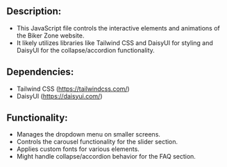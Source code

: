 ## Description:
* This JavaScript file controls the interactive elements and animations of the Biker Zone website.
* It likely utilizes libraries like Tailwind CSS and DaisyUI for styling and DaisyUI for the collapse/accordion functionality.

## Dependencies:
* Tailwind CSS (https://tailwindcss.com/)
* DaisyUI (https://daisyui.com/)

## Functionality:
* Manages the dropdown menu on smaller screens.
* Controls the carousel functionality for the slider section.
* Applies custom fonts for various elements.
* Might handle collapse/accordion behavior for the FAQ section.
